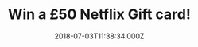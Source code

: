 ---
campaign-uuid: "c-96e33c65-a946-45c1-b0ea-3b4c9e8b3d42"
type: "Competition"
category: "Gifts"
date: "2018-07-03T11:38:34.000Z"
end-date: "2018-08-03T23:59:00.000Z"
disable-form: false
is_promoted: true
has_entry_page: true
title: "Win a £50 Netflix Gift card!"
competition-description: "<p>Calling all Netflix lovers! Sure you won’t want to miss\
  \ this! We’ve managed to get our hands on a £50 Netflix Gift card for YOU to get\
  \ stuck into your favourite shows! House of Paper, Stranger Things… and that is\
  \ just the beginning!</p>\r\n<p>Do you want it? You know what to do…</p>"
hero-header: "Win a £50 Netflix Gift card!"
terms-confirmation: "N/A"
banner-img: "https://assets.expresslyapp.com/asset-447354c7-4e7d-44d5-ab96-88ca72a1fdd8.jpg"
logo-left-href: "https://www.netflix.com/gb-es/"
logo-left-image: "https://assets.expresslyapp.com/a077b12e-42c4-48de-a557-05642c67abf4-thumb.png"
logo-left-title: "netflix"
bg-image-hero: "https://assets.expresslyapp.com/asset-b5faf16c-eda8-42c2-b399-0321e85155a2.jpg"
bg-image-first: "https://assets.expresslyapp.com/asset-8cfdf1d0-3824-4a8c-8bf0-2602877e8b89.jpg"
bg-image-second: "https://assets.expresslyapp.com/asset-42cc567e-3563-4040-92a7-3e2360fd07ae.jpg"
section1-content: "<p>Netflix is the world's leading internet entertainment service\
  \ with 125 million memberships in over 190 countries enjoying TV series, documentaries\
  \ and feature films across a wide variety of genres and languages.</p>\r\n<p>Members\
  \ can watch as much as they want, anytime, anywhere, on any internet-connected screen.\
  \ Members can play, pause and resume watching, all without commercials or commitments..</p>"
section2-content: "<p>Netflix’s library contains a broad range of hit movies and shows\
  \ from major networks. TV series like Arrow, The Flash, Scandal, Grey’s Anatomy,The\
  \ Walking Dead…. & many more!</p>\r\n<p>If you don’t want to miss any of the shows\
  \ hurry up! Enter the form below and you could be enjoying your favourite shows\
  \ anywhere with a £50 Netflix Gift card!</p>\r\n<p>Good luck!</p>"
entry-title: "Win a £50 Netflix Gift card!"
entry-content: "Enter the draw to win a £50 Netflix Gift card by completing the form\
  \ below before 23:59 on 3th of August 2018."
has-winner: false
prize-description: "A £50 Netflix Gift card!"
special-conditions: "Multiple entries are allowed up to one every day."
---